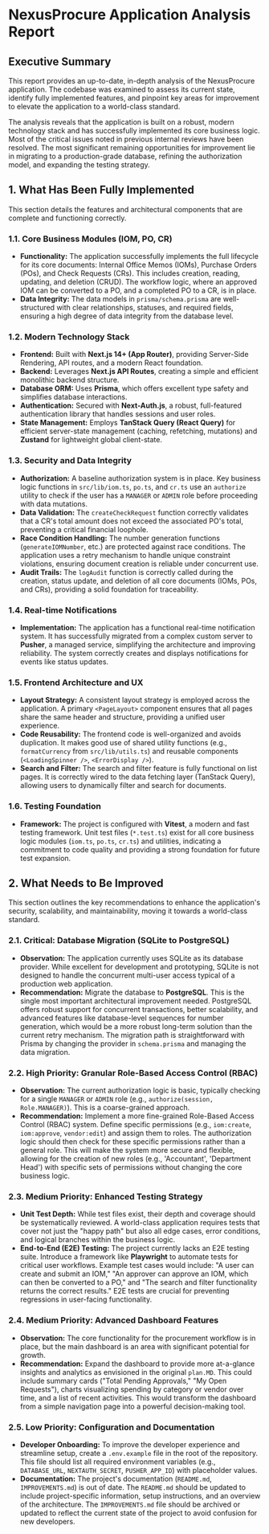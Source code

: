 # NexusProcure Application Analysis Report

## Executive Summary

This report provides an up-to-date, in-depth analysis of the NexusProcure application. The codebase was examined to assess its current state, identify fully implemented features, and pinpoint key areas for improvement to elevate the application to a world-class standard.

The analysis reveals that the application is built on a robust, modern technology stack and has successfully implemented its core business logic. Most of the critical issues noted in previous internal reviews have been resolved. The most significant remaining opportunities for improvement lie in migrating to a production-grade database, refining the authorization model, and expanding the testing strategy.

## 1. What Has Been Fully Implemented

This section details the features and architectural components that are complete and functioning correctly.

### 1.1. Core Business Modules (IOM, PO, CR)
- **Functionality:** The application successfully implements the full lifecycle for its core documents: Internal Office Memos (IOMs), Purchase Orders (POs), and Check Requests (CRs). This includes creation, reading, updating, and deletion (CRUD). The workflow logic, where an approved IOM can be converted to a PO, and a completed PO to a CR, is in place.
- **Data Integrity:** The data models in `prisma/schema.prisma` are well-structured with clear relationships, statuses, and required fields, ensuring a high degree of data integrity from the database level.

### 1.2. Modern Technology Stack
- **Frontend:** Built with **Next.js 14+ (App Router)**, providing Server-Side Rendering, API routes, and a modern React foundation.
- **Backend:** Leverages **Next.js API Routes**, creating a simple and efficient monolithic backend structure.
- **Database ORM:** Uses **Prisma**, which offers excellent type safety and simplifies database interactions.
- **Authentication:** Secured with **Next-Auth.js**, a robust, full-featured authentication library that handles sessions and user roles.
- **State Management:** Employs **TanStack Query (React Query)** for efficient server-state management (caching, refetching, mutations) and **Zustand** for lightweight global client-state.

### 1.3. Security and Data Integrity
- **Authorization:** A baseline authorization system is in place. Key business logic functions in `src/lib/iom.ts`, `po.ts`, and `cr.ts` use an `authorize` utility to check if the user has a `MANAGER` or `ADMIN` role before proceeding with data mutations.
- **Data Validation:** The `createCheckRequest` function correctly validates that a CR's total amount does not exceed the associated PO's total, preventing a critical financial loophole.
- **Race Condition Handling:** The number generation functions (`generateIOMNumber`, etc.) are protected against race conditions. The application uses a retry mechanism to handle unique constraint violations, ensuring document creation is reliable under concurrent use.
- **Audit Trails:** The `logAudit` function is correctly called during the creation, status update, and deletion of all core documents (IOMs, POs, and CRs), providing a solid foundation for traceability.

### 1.4. Real-time Notifications
- **Implementation:** The application has a functional real-time notification system. It has successfully migrated from a complex custom server to **Pusher**, a managed service, simplifying the architecture and improving reliability. The system correctly creates and displays notifications for events like status updates.

### 1.5. Frontend Architecture and UX
- **Layout Strategy:** A consistent layout strategy is employed across the application. A primary `<PageLayout>` component ensures that all pages share the same header and structure, providing a unified user experience.
- **Code Reusability:** The frontend code is well-organized and avoids duplication. It makes good use of shared utility functions (e.g., `formatCurrency` from `src/lib/utils.ts`) and reusable components (`<LoadingSpinner />`, `<ErrorDisplay />`).
- **Search and Filter:** The search and filter feature is fully functional on list pages. It is correctly wired to the data fetching layer (TanStack Query), allowing users to dynamically filter and search for documents.

### 1.6. Testing Foundation
- **Framework:** The project is configured with **Vitest**, a modern and fast testing framework. Unit test files (`*.test.ts`) exist for all core business logic modules (`iom.ts`, `po.ts`, `cr.ts`) and utilities, indicating a commitment to code quality and providing a strong foundation for future test expansion.

## 2. What Needs to Be Improved

This section outlines the key recommendations to enhance the application's security, scalability, and maintainability, moving it towards a world-class standard.

### 2.1. Critical: Database Migration (SQLite to PostgreSQL)
- **Observation:** The application currently uses SQLite as its database provider. While excellent for development and prototyping, SQLite is not designed to handle the concurrent multi-user access typical of a production web application.
- **Recommendation:** Migrate the database to **PostgreSQL**. This is the single most important architectural improvement needed. PostgreSQL offers robust support for concurrent transactions, better scalability, and advanced features like database-level sequences for number generation, which would be a more robust long-term solution than the current retry mechanism. The migration path is straightforward with Prisma by changing the provider in `schema.prisma` and managing the data migration.

### 2.2. High Priority: Granular Role-Based Access Control (RBAC)
- **Observation:** The current authorization logic is basic, typically checking for a single `MANAGER` or `ADMIN` role (e.g., `authorize(session, Role.MANAGER)`). This is a coarse-grained approach.
- **Recommendation:** Implement a more fine-grained Role-Based Access Control (RBAC) system. Define specific permissions (e.g., `iom:create`, `iom:approve`, `vendor:edit`) and assign them to roles. The authorization logic should then check for these specific permissions rather than a general role. This will make the system more secure and flexible, allowing for the creation of new roles (e.g., 'Accountant', 'Department Head') with specific sets of permissions without changing the core business logic.

### 2.3. Medium Priority: Enhanced Testing Strategy
- **Unit Test Depth:** While test files exist, their depth and coverage should be systematically reviewed. A world-class application requires tests that cover not just the "happy path" but also all edge cases, error conditions, and logical branches within the business logic.
- **End-to-End (E2E) Testing:** The project currently lacks an E2E testing suite. Introduce a framework like **Playwright** to automate tests for critical user workflows. Example test cases would include: "A user can create and submit an IOM," "An approver can approve an IOM, which can then be converted to a PO," and "The search and filter functionality returns the correct results." E2E tests are crucial for preventing regressions in user-facing functionality.

### 2.4. Medium Priority: Advanced Dashboard Features
- **Observation:** The core functionality for the procurement workflow is in place, but the main dashboard is an area with significant potential for growth.
- **Recommendation:** Expand the dashboard to provide more at-a-glance insights and analytics as envisioned in the original `plan.MD`. This could include summary cards ("Total Pending Approvals," "My Open Requests"), charts visualizing spending by category or vendor over time, and a list of recent activities. This would transform the dashboard from a simple navigation page into a powerful decision-making tool.

### 2.5. Low Priority: Configuration and Documentation
- **Developer Onboarding:** To improve the developer experience and streamline setup, create a `.env.example` file in the root of the repository. This file should list all required environment variables (e.g., `DATABASE_URL`, `NEXTAUTH_SECRET`, `PUSHER_APP_ID`) with placeholder values.
- **Documentation:** The project's documentation (`README.md`, `IMPROVEMENTS.md`) is out of date. The `README.md` should be updated to include project-specific information, setup instructions, and an overview of the architecture. The `IMPROVEMENTS.md` file should be archived or updated to reflect the current state of the project to avoid confusion for new developers.
